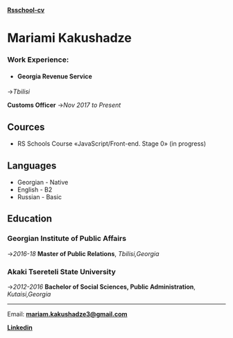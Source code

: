 
**[Rsschool-cv]()**

# **Mariami Kakushadze**


### Work Experience:

- ####  Georgia Revenue Service
->_Tbilisi_

**Customs Officer**
->_Nov 2017 to Present_






## Cources
- RS Schools Course  «JavaScript/Front-end. Stage 0» (in progress)


## Languages
- Georgian - Native
- English - B2
- Russian - Basic
## Education

### Georgian Institute of Public Affairs
->_2016-18_
**Master of Public Relations**, _Tbilisi,Georgia_

### Akaki Tsereteli State University
->_2012-2016_
**Bachelor of Social Sciences, Public Administration**,  _Kutaisi,Georgia_

---

 Email: **<mariam.kakushadze3@gmail.com>**

 **[Linkedin](https://www.linkedin.com/in/mariami-kakushadze/)** 

